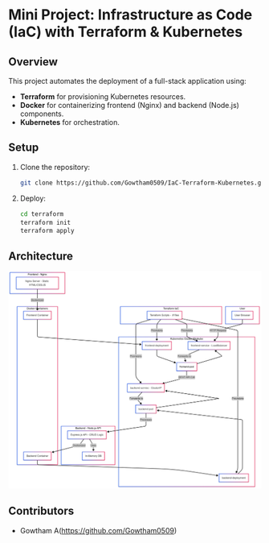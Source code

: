 # Mini Project: Infrastructure as Code (IaC) with Terraform & Kubernetes

## Overview

This project automates the deployment of a full-stack application using:

- **Terraform** for provisioning Kubernetes resources.
- **Docker** for containerizing frontend (Nginx) and backend (Node.js) components.
- **Kubernetes** for orchestration.

## Setup

1. Clone the repository:
   ```bash
   git clone https://github.com/Gowtham0509/IaC-Terraform-Kubernetes.git
   ```
2. Deploy:
   ```bash
   cd terraform
   terraform init
   terraform apply
   ```

## Architecture

![Architecture Diagram](./architecture.png)

## Contributors

- Gowtham A(https://github.com/Gowtham0509)
